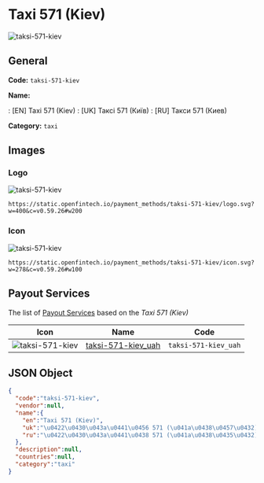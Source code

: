 
# Taxi 571 (Kiev) 
![taksi-571-kiev](https://static.openfintech.io/payment_methods/taksi-571-kiev/logo.svg?w=400&c=v0.59.26#w200)  

## General 
**Code:** `taksi-571-kiev` 
 
**Name:** 
 
:	[EN] Taxi 571 (Kiev) 
:	[UK] Таксі 571 (Київ) 
:	[RU] Такси 571 (Киев) 
 
**Category:** `taxi` 
 

## Images 

### Logo 
![taksi-571-kiev](https://static.openfintech.io/payment_methods/taksi-571-kiev/logo.svg?w=400&c=v0.59.26#w200)  

```
https://static.openfintech.io/payment_methods/taksi-571-kiev/logo.svg?w=400&c=v0.59.26#w200
```  

### Icon 
![taksi-571-kiev](https://static.openfintech.io/payment_methods/taksi-571-kiev/icon.svg?w=278&c=v0.59.26#w100)  

```
https://static.openfintech.io/payment_methods/taksi-571-kiev/icon.svg?w=278&c=v0.59.26#w100
```  

## Payout Services 
 
The list of [Payout Services](/payout-services/) based on the _Taxi 571 (Kiev)_ 

|Icon|Name|Code| 
|:---:|:---:|:---:| 
|![taksi-571-kiev](https://static.openfintech.io/payout_methods/taksi-571-kiev/icon.svg?w=278&c=v0.59.26#w40) |[taksi-571-kiev_uah](/payout-services/taksi-571-kiev_uah/)|`taksi-571-kiev_uah`| 
 

## JSON Object 

```json
{
  "code":"taksi-571-kiev",
  "vendor":null,
  "name":{
    "en":"Taxi 571 (Kiev)",
    "uk":"\u0422\u0430\u043a\u0441\u0456 571 (\u041a\u0438\u0457\u0432)",
    "ru":"\u0422\u0430\u043a\u0441\u0438 571 (\u041a\u0438\u0435\u0432)"
  },
  "description":null,
  "countries":null,
  "category":"taxi"
}
```  
